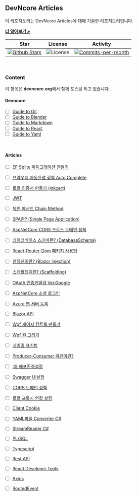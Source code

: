 ## DevNcore Articles

이 리포지토리는 DevNcore Articles에 대해 기술한 리포지토리입니다. <br />

<a href="https://github.com/devncore/devncore"><strong>더 알아보기 »</strong></a>
 
| Star | License | Activity |
|:----:|:-------:|:--------:|
| <a href="https://github.com/devncore/docs/stargazers"><img src="https://img.shields.io/github/stars/devncore/docs" alt="Github Stars"></a> | <img src="https://img.shields.io/github/license/devncore/docs" alt="License"> | <a href="https://github.com/devncore/docs/pulse"><img src="https://img.shields.io/github/commit-activity/m/devncore/docs" alt="Commits-per-month"></a> |

<br />

### Content
이 항목은 **devncore.org**에서 함께 포스팅 되고 있습니다.

#### Devncore
- [ ] [Guide to Git](https://github.com/devncore/guide-to-git)
- [ ] [Guide to Blender](https://github.com/devncore/guide-to-blender)
- [ ] [Guide to Markdown](https://github.com/devncore/guide-to-markdown)
- [ ] [Guide to React](https://github.com/devncore/guide-to-react)
- [ ] [Guide to Yaml](https://github.com/devncore/guide-to-yaml)

<br />

#### Articles
- [ ] [EF Sqlite 마이그레이션 만들기](articles/entityframework-sqlite.md)
- [ ] [브라우저 자동완성 정책 Auto Complete](articles/autocomplete.md)
- [ ] [로컬 인증서 만들기 (mkcert)](/articles/mkcert.md)
- [ ] [JWT](articles/csharp-jwt-token.md)
- [ ] [체인 메서드 Chain Method](articles/chainmethod.md)
- [ ] [SPA란? (Single Page Application)](articles/single-page-application.md)
- [ ] [AspNetCore CORS 크로스 도메인 정책](articles/allow-cors-for-aspnetcore.md)
- [ ] [데이터베이스 스키마란? (DatabaseSchema)](articles/database-schema.md)
- [ ] [React-Router-Dom 패키지 사용법](articles/react-router-dom.md)
- [ ] [인젝션이란? (Blazor Injection)](articles/blazor-injection.md)
- [ ] [스캐폴딩이란? (Scaffolding)](articles/scaffolding.md)
- [ ] [OAuth 인증키발급 Ver.Google](articles/oauth-google.md)
- [ ] [AspNetCore 소셜 로그인](articles/asp-social-oauth.md)
- [ ] [Azure 웹 서버 등록](articles/azure-portal.md)
- [ ] [Blazor API](articles/blazor-api.md)
- [ ] [Wpf 게이지 컨트롤 만들기](articles/wpf-gauge-control.md)
- [ ] [Wpf 원 그리기](articles/wpf-circle.md)
- [ ] [네이밍 표기법](articles/naming.md)
- [ ] [Producer-Consumer 패턴이란?](articles/producer-consumer.md)
- [ ] [IIS 배포환경설정](articles/iis-deployment.md)
- [ ] [Swagger UI설정](articles/swagger-ui.md)
- [ ] [CORS 도메인 정책](articles/cors-domain.md) 
- [ ] [로컬 프록시 연결 설정](articles/local-proxy.md) 
- [ ] [Client Cookie](articles/client-cookie.md)
- [ ] [YAML파일 Converter C#](articles/yaml-converter.md)
- [ ] [StreamReader C#](articles/stream-reader-csharp.md)
- [ ] [PL/SQL](articles/plsql.md)
- [ ] [Typescript](articles/typescript.md)
- [ ] [Rest API](articles/rest-api.md)
- [ ] [React Developer Tools](articles/react-developer-tools.md)
- [ ] [Axios](articles/axios.md)
- [ ] [RoutedEvent](articles/routedevent.md)


